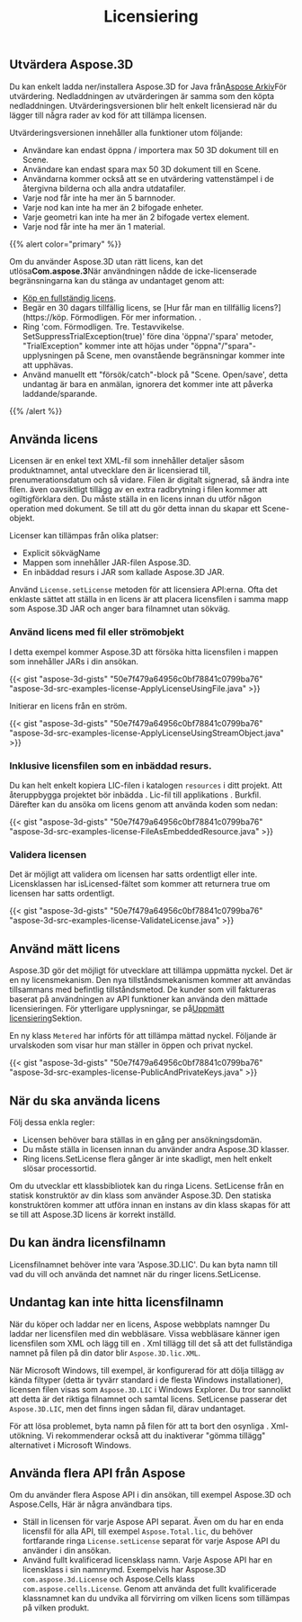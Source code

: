 ﻿---
title: Licensiering
type: docs
weight: 60
url: /sv/java/licensing/
description: Du kan enkelt ladda ner/installera Aspose.3D for Java från Aspose Arkiv för utvärdering. Nedladdningen av utvärderingen är samma som den köpta nedladdningen. Utvärderingsversionen blir helt enkelt licensierad när du lägger till några rader av kod för att tillämpa licensen.
---
## **Utvärdera Aspose.3D**
Du kan enkelt ladda ner/installera Aspose.3D for Java från[Aspose Arkiv](https://releases.aspose.com/java/repo/com/aspose/aspose-3d/)För utvärdering. Nedladdningen av utvärderingen är samma som den köpta nedladdningen. Utvärderingsversionen blir helt enkelt licensierad när du lägger till några rader av kod för att tillämpa licensen.

Utvärderingsversionen innehåller alla funktioner utom följande:

- Användare kan endast öppna / importera max 50 3D dokument till en Scene.
- Användare kan endast spara max 50 3D dokument till en Scene.
- Användarna kommer också att se en utvärdering vattenstämpel i de återgivna bilderna och alla andra utdatafiler.
- Varje nod får inte ha mer än 5 barnnoder.
- Varje nod kan inte ha mer än 2 bifogade enheter.
- Varje geometri kan inte ha mer än 2 bifogade vertex element.
- Varje nod får inte ha mer än 1 material.

{{% alert color="primary" %}} 

Om du använder Aspose.3D utan rätt licens, kan det utlösa**Com.aspose.3**När användningen nådde de icke-licenserade begränsningarna kan du stänga av undantaget genom att:

* [Köp en fullständig licens](https://purpose.aspose.com/buy).
* Begär en 30 dagars tillfällig licens, se [Hur får man en tillfällig licens?] (https://köp. Förmodligen. För mer information.
.
* Ring 'com. Förmodligen. Tre. Testavvikelse. SetSuppressTrialException(true)' före dina 'öppna'/'spara' metoder, "TrialException" kommer inte att höjas under "öppna"/"spara"-upplysningen på Scene, men ovanstående begränsningar kommer inte att upphävas.
* Använd manuellt ett "försök/catch"-block på "Scene. Open/save', detta undantag är bara en anmälan, ignorera det kommer inte att påverka laddande/sparande.

{{% /alert %}} 
## **Använda licens**
Licensen är en enkel text XML-fil som innehåller detaljer såsom produktnamnet, antal utvecklare den är licensierad till, prenumerationsdatum och så vidare. Filen är digitalt signerad, så ändra inte filen. även oavsiktligt tillägg av en extra radbrytning i filen kommer att ogiltigförklara den. Du måste ställa in en licens innan du utför någon operation med dokument. Se till att du gör detta innan du skapar ett Scene-objekt.

Licenser kan tillämpas från olika platser:

- Explicit sökvägName
- Mappen som innehåller JAR-filen Aspose.3D.
- En inbäddad resurs i JAR som kallade Aspose.3D JAR.

Använd `License.setLicense` metoden för att licensiera API:erna. Ofta det enklaste sättet att ställa in en licens är att placera licensfilen i samma mapp som Aspose.3D JAR och anger bara filnamnet utan sökväg.
### **Använd licens med fil eller strömobjekt**
I detta exempel kommer Aspose.3D att försöka hitta licensfilen i mappen som innehåller JARs i din ansökan.

{{< gist "aspose-3d-gists" "50e7f479a64956c0bf78841c0799ba76" "aspose-3d-src-examples-license-ApplyLicenseUsingFile.java" >}}

Initierar en licens från en ström.

{{< gist "aspose-3d-gists" "50e7f479a64956c0bf78841c0799ba76" "aspose-3d-src-examples-license-ApplyLicenseUsingStreamObject.java" >}}
### **Inklusive licensfilen som en inbäddad resurs.**
Du kan helt enkelt kopiera LIC-filen i katalogen `resources` i ditt projekt. Att återuppbygga projektet bör inbädda . Lic-fil till applikations . Burkfil. Därefter kan du ansöka om licens genom att använda koden som nedan:

{{< gist "aspose-3d-gists" "50e7f479a64956c0bf78841c0799ba76" "aspose-3d-src-examples-license-FileAsEmbeddedResource.java" >}}
### **Validera licensen**
Det är möjligt att validera om licensen har satts ordentligt eller inte. Licensklassen har isLicensed-fältet som kommer att returnera true om licensen har satts ordentligt.

{{< gist "aspose-3d-gists" "50e7f479a64956c0bf78841c0799ba76" "aspose-3d-src-examples-license-ValidateLicense.java" >}}
## **Använd mätt licens**
Aspose.3D gör det möjligt för utvecklare att tillämpa uppmätta nyckel. Det är en ny licensmekanism. Den nya tillståndsmekanismen kommer att användas tillsammans med befintlig tillståndsmetod. De kunder som vill faktureras baserat på användningen av API funktioner kan använda den mättade licensieringen. För ytterligare upplysningar, se på[Uppmätt licensiering](https://purchase.aspose.com/faqs/licensing/metered)Sektion.

En ny klass `Metered` har införts för att tillämpa mättad nyckel. Följande är urvalskoden som visar hur man ställer in öppen och privat nyckel.

{{< gist "aspose-3d-gists" "50e7f479a64956c0bf78841c0799ba76" "aspose-3d-src-examples-license-PublicAndPrivateKeys.java" >}}
## **När du ska använda licens**
Följ dessa enkla regler:

- Licensen behöver bara ställas in en gång per ansökningsdomän.
- Du måste ställa in licensen innan du använder andra Aspose.3D klasser.
- Ring licens.SetLicense flera gånger är inte skadligt, men helt enkelt slösar processortid.

Om du utvecklar ett klassbibliotek kan du ringa Licens. SetLicense från en statisk konstruktör av din klass som använder Aspose.3D. Den statiska konstruktören kommer att utföra innan en instans av din klass skapas för att se till att Aspose.3D licens är korrekt inställd.
## **Du kan ändra licensfilnamn**
Licensfilnamnet behöver inte vara 'Aspose.3D.LIC'. Du kan byta namn till vad du vill och använda det namnet när du ringer licens.SetLicense.
## **Undantag kan inte hitta licensfilnamn**
När du köper och laddar ner en licens, Aspose webbplats namnger Du laddar ner licensfilen med din webbläsare. Vissa webbläsare känner igen licensfilen som XML och lägg till en . Xml tillägg till det så att det fullständiga namnet på filen på din dator blir `Aspose.3D.lic.XML`.

När Microsoft Windows, till exempel, är konfigurerad för att dölja tillägg av kända filtyper (detta är tyvärr standard i de flesta Windows installationer), licensen filen visas som `Aspose.3D.LIC` i Windows Explorer. Du tror sannolikt att detta är det riktiga filnamnet och samtal licens. SetLicense passerar det `Aspose.3D.LIC`, men det finns ingen sådan fil, därav undantaget.

För att lösa problemet, byta namn på filen för att ta bort den osynliga . Xml- utökning. Vi rekommenderar också att du inaktiverar "gömma tillägg" alternativet i Microsoft Windows.

## **Använda flera API från Aspose**
Om du använder flera Aspose API i din ansökan, till exempel Aspose.3D och Aspose.Cells, Här är några användbara tips.

- Ställ in licensen för varje Aspose API separat. Även om du har en enda licensfil för alla API, till exempel `Aspose.Total.lic`, du behöver fortfarande ringa `License.setLicense` separat för varje Aspose API du använder i din ansökan.
- Använd fullt kvalificerad licensklass namn. Varje Aspose API har en licensklass i sin namnrymd. Exempelvis har Aspose.3D `com.aspose.3d.License` och Aspose.Cells klass `com.aspose.cells.License`. Genom att använda det fullt kvalificerade klassnamnet kan du undvika all förvirring om vilken licens som tillämpas på vilken produkt.
